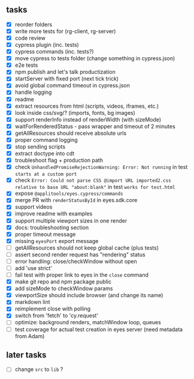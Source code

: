 ## tasks
- [x] reorder folders
- [x] write more tests for (rg-client, rg-server)
- [x] code review
- [x] cypress plugin (inc. tests)
- [x] cypress commands (inc. tests?)
- [x] move cypress to tests folder (change something in cypress.json)
- [x] e2e tests
- [x] npm publish and let's talk productization
- [x] startServer with fixed port (next tick trick)
- [x] avoid global command timeout in cypress.json
- [x] handle logging
- [x] readme
- [x] extract resources from html (scripts, videos, iframes, etc.)
- [x] look inside css/svg/? (imports, fonts, bg images)
- [x] support renderInfo instead of renderWidth (with sizeMode)
- [x] waitForRenderedStatus - pass wrapper and timeout of 2 minutes
- [x] getAllResources should receive absolute urls
- [x] proper command logging
- [x] stop sending scripts
- [x] extract doctype into cdt
- [x] troubleshoot flag + production path
- [x] check `UnhandledPromiseRejectionWarning: Error: Not running` in test `starts at a custom port`
- [x] check `Error: Could not parse CSS @import URL imported2.css relative to base URL "about:blank"` in test `works for test.html`
- [x] expose `@applitools/eyes.cypress/commands`
- [x] merge PR with `renderStatusById` in eyes.sdk.core
- [x] support videos
- [x] improve readme with examples
- [x] support multiple viewport sizes in one render
- [x] docs: troubleshooting section
- [x] proper timeout message
- [x] missing `eyesPort` export message
- [ ] getAllResources should not keep global cache (plus tests)
- [ ] assert second render request has "rendering" status
- [ ] error handling: close/checkWindow without open
- [ ] add 'use strict'
- [ ] fail test with proper link to eyes in the `close` command
- [x] make git repo and npm package public
- [x] add sizeMode to checkWindow params
- [x] viewportSize should include browser (and change its name)
- [x] markdown lint
- [x] reimplement close with polling
- [x] switch from 'fetch' to 'cy.request'
- [ ] optimize: background renders, matchWindow loop, queues
- [ ] test coverage for actual test creation in eyes server (need metadata from Adam)

## later tasks
- [ ] change `src` to `lib` ?